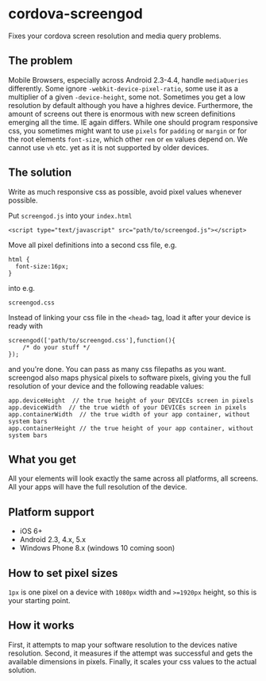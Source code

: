 # cordova-screengod
Fixes your cordova screen resolution and media query problems.

The problem
-----------
Mobile Browsers, especially across Android 2.3-4.4, handle ```mediaQueries``` differently. Some ignore ```-webkit-device-pixel-ratio```, some use it as a multiplier of a given ```-device-height```, some not. Sometimes you get a low resolution by default although you have a highres device. Furthermore, the amount of screens out there is enormous with new screen definitions emerging all the time. IE again differs. While one should program responsive css, you sometimes might want to use ```pixels``` for ```padding``` or ```margin``` or for the root elements ```font-size```, which other ```rem``` or ```em``` values depend on. We cannot use ```vh``` etc. yet as it is not supported by older devices.

The solution
------------
Write as much responsive css as possible, avoid pixel values whenever possible.

Put ```screengod.js``` into your ```index.html```

    <script type="text/javascript" src="path/to/screengod.js"></script>

Move all pixel definitions into a second css file, e.g.

    html {
      font-size:16px;
    }

into e.g.

    screengod.css
    
Instead of linking your css file in the ```<head>``` tag, load it after your device is ready with

    screengod(['path/to/screengod.css'],function(){
        /* do your stuff */
    });
    
and you're done. You can pass as many css filepaths as you want. screengod also maps physical pixels to software pixels, giving you the full resolution of your device and the following readable values:

    app.deviceHeight  // the true height of your DEVICEs screen in pixels
    app.deviceWidth  // the true width of your DEVICEs screen in pixels 
    app.containerWidth  // the true width of your app container, without system bars
    app.containerHeight // the true height of your app container, without system bars

What you get
------------
All your elements will look exactly the same across all platforms, all screens. All your apps will have the full resolution of the device.

Platform support
----------------
- iOS 6+
- Android 2.3, 4.x, 5.x
- Windows Phone 8.x (windows 10 coming soon)

How to set pixel sizes
----------------------
```1px``` is one pixel on a device with ```1080px``` width and ```>=1920px``` height, so this is your starting point.

How it works
------------
First, it attempts to map your software resolution to the devices native resolution.
Second, it measures if the attempt was successful and gets the available dimensions in pixels.
Finally, it scales your css values to the actual solution.
